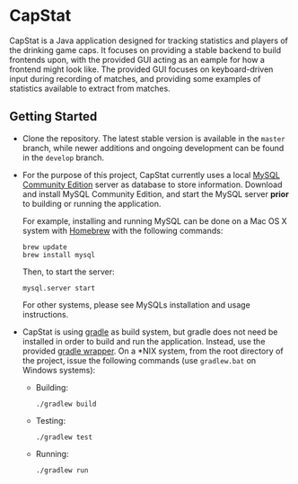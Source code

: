 CapStat
=======

CapStat is a Java application designed for tracking statistics and players of the drinking game caps. It focuses on providing a stable backend to build frontends upon, with the provided GUI acting as an eample for how a frontend might look like. The provided GUI focuses on keyboard-driven input during recording of matches, and providing some examples of statistics available to extract from matches.

## Getting Started
*   Clone the repository. The latest stable version is available in the `master` branch, while newer additions and ongoing development can be found in the `develop` branch.
*   For the purpose of this project, CapStat currently uses a local [MySQL Community Edition](https://www.mysql.com/products/community/) server as database to store information. Download and install MySQL Community Edition, and start the MySQL server **prior** to building or running the application.

    For example, installing and running MySQL can be done on a Mac OS X system with [Homebrew](http://brew.sh/) with the following commands:

        brew update
        brew install mysql

    Then, to start the server:

        mysql.server start

    For other systems, please see MySQLs installation and usage instructions.

*   CapStat is using [gradle](http://gradle.org/) as build system, but gradle does not need be installed in order to build and run the application. Instead, use the provided [gradle wrapper](https://docs.gradle.org/current/userguide/gradle_wrapper.html). On a \*NIX system, from the root directory of the project, issue the following commands (use `gradlew.bat` on Windows systems):

    *   Building:
        
            ./gradlew build
        
    *   Testing:

            ./gradlew test
        
    *   Running:

            ./gradlew run
